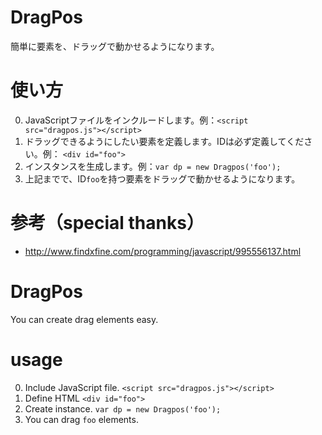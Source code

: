 # DragPos
簡単に要素を、ドラッグで動かせるようになります。

# 使い方
0. JavaScriptファイルをインクルードします。例：`<script src="dragpos.js"></script>`
1. ドラッグできるようにしたい要素を定義します。IDは必ず定義してください。例： `<div id="foo">`
2. インスタンスを生成します。例：`var dp = new Dragpos('foo');`
3. 上記までで、ID`foo`を持つ要素をドラッグで動かせるようになります。


# 参考（special thanks）
- http://www.findxfine.com/programming/javascript/995556137.html


# DragPos
You can create drag elements easy.

# usage
0. Include JavaScript file. `<script src="dragpos.js"></script>`
1. Define HTML `<div id="foo">`
1. Create instance. `var dp = new Dragpos('foo');`
2. You can drag `foo` elements.
